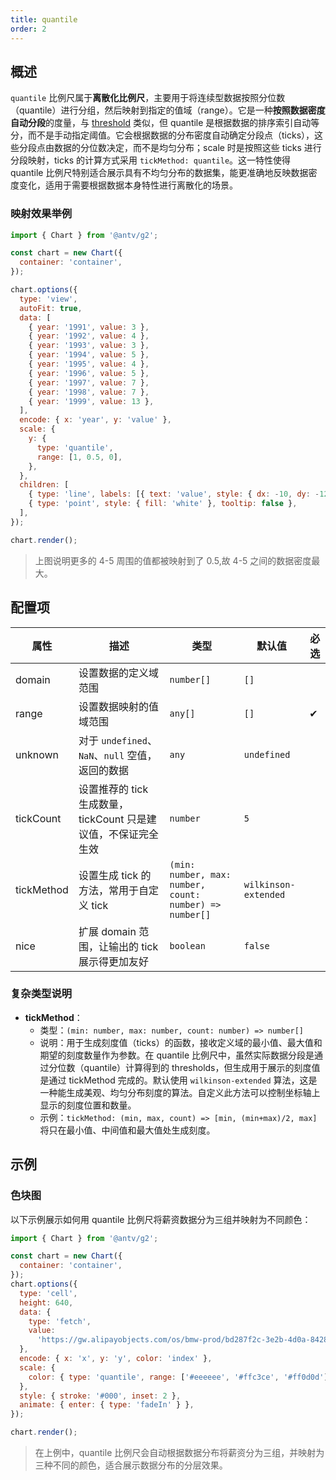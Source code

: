 ```yaml
---
title: quantile
order: 2
---
```


## 概述

`quantile` 比例尺属于**离散化比例尺**，主要用于将连续型数据按照分位数（quantile）进行分组，然后映射到指定的值域（range）。它是一种**按照数据密度自动分段**的度量，与 [threshold](/manual/core/scale/threshold) 类似，但 quantile 是根据数据的排序索引自动等分，而不是手动指定阈值。它会根据数据的分布密度自动确定分段点（ticks），这些分段点由数据的分位数决定，而不是均匀分布；scale 时是按照这些 ticks 进行分段映射，ticks 的计算方式采用 `tickMethod: quantile`。这一特性使得 quantile 比例尺特别适合展示具有不均匀分布的数据集，能更准确地反映数据密度变化，适用于需要根据数据本身特性进行离散化的场景。

### 映射效果举例

```js | ob { inject: true }
import { Chart } from '@antv/g2';

const chart = new Chart({
  container: 'container',
});

chart.options({
  type: 'view',
  autoFit: true,
  data: [
    { year: '1991', value: 3 },
    { year: '1992', value: 4 },
    { year: '1993', value: 3 },
    { year: '1994', value: 5 },
    { year: '1995', value: 4 },
    { year: '1996', value: 5 },
    { year: '1997', value: 7 },
    { year: '1998', value: 7 },
    { year: '1999', value: 13 },
  ],
  encode: { x: 'year', y: 'value' },
  scale: {
    y: {
      type: 'quantile',
      range: [1, 0.5, 0],
    },
  },
  children: [
    { type: 'line', labels: [{ text: 'value', style: { dx: -10, dy: -12 } }] },
    { type: 'point', style: { fill: 'white' }, tooltip: false },
  ],
});

chart.render();
```

> 上图说明更多的 4-5 周围的值都被映射到了 0.5,故 4-5 之间的数据密度最大。

## 配置项

| 属性       | 描述                                                           | 类型                                                    | 默认值               | 必选 |
| ---------- | -------------------------------------------------------------- | ------------------------------------------------------- | -------------------- | ---- |
| domain     | 设置数据的定义域范围                                           | `number[]`                                              | `[]`                 |      |
| range      | 设置数据映射的值域范围                                         | `any[]`                                                 | `[]`                 | ✔    |
| unknown    | 对于 `undefined`、`NaN`、`null` 空值，返回的数据               | `any`                                                   | `undefined`          |      |
| tickCount  | 设置推荐的 tick 生成数量，tickCount 只是建议值，不保证完全生效 | `number`                                                | `5`                  |      |
| tickMethod | 设置生成 tick 的方法，常用于自定义 tick                        | `(min: number, max: number, count: number) => number[]` | `wilkinson-extended` |      |
| nice       | 扩展 domain 范围，让输出的 tick 展示得更加友好                 | `boolean`                                               | `false`              |      |

### 复杂类型说明

- **tickMethod**：
  - 类型：`(min: number, max: number, count: number) => number[]`
  - 说明：用于生成刻度值（ticks）的函数，接收定义域的最小值、最大值和期望的刻度数量作为参数。在 quantile 比例尺中，虽然实际数据分段是通过分位数（quantile）计算得到的 thresholds，但生成用于展示的刻度值是通过 tickMethod 完成的。默认使用 `wilkinson-extended` 算法，这是一种能生成美观、均匀分布刻度的算法。自定义此方法可以控制坐标轴上显示的刻度位置和数量。
  - 示例：`tickMethod: (min, max, count) => [min, (min+max)/2, max]` 将只在最小值、中间值和最大值处生成刻度。

## 示例

### 色块图

以下示例展示如何用 quantile 比例尺将薪资数据分为三组并映射为不同颜色：

```js | ob { inject: true }
import { Chart } from '@antv/g2';

const chart = new Chart({
  container: 'container',
});
chart.options({
  type: 'cell',
  height: 640,
  data: {
    type: 'fetch',
    value:
      'https://gw.alipayobjects.com/os/bmw-prod/bd287f2c-3e2b-4d0a-8428-6a85211dce33.json',
  },
  encode: { x: 'x', y: 'y', color: 'index' },
  scale: {
    color: { type: 'quantile', range: ['#eeeeee', '#ffc3ce', '#ff0d0d'] },
  },
  style: { stroke: '#000', inset: 2 },
  animate: { enter: { type: 'fadeIn' } },
});

chart.render();
```

> 在上例中，quantile 比例尺会自动根据数据分布将薪资分为三组，并映射为三种不同的颜色，适合展示数据分布的分层效果。
